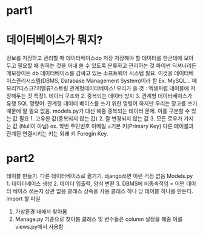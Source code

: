 # part1

# 데이터베이스가 뭐지?
정보를 저장하고 관리할 때 데이터베이스dp 저장
저장해야 할 데이터를 한군데에 모아두고 필요할 때 원하는 것을 꺼내 쓸 수 있도록 분류하고 관리하는 것
파이썬 딕셔너리든 메모장이든 db
데이터베이스를 감싸고 있는 소프트웨어 시스템 필요. 이것을 데이터베이스관리시스템(DBMS, Database Management System)이라 함
Ex. MySQL…
메모리?디스크?키밸류?스트링
관계형데이터베이스! 우리가 쓸 것
	: 엑셀처럼 테이블에 저장해두는 것
	특징1. 데이터 구조화
		2. 중복되는 데이터 방지
		3. 관계형 데이터베이스가 유행
SQL 명령어. 관계형 데이터 베이스를 쓰기 위한 명령어
하지만 우리는 장고를 쓰기 때문에 알 필요 없음. models.py가 대신 해줌
중복되는 데이터 문제. 이를 구분할 수 있는 값 필요
	1. 고유한 값(중복되지 않는 값)
	2. 잘 변경되지 않는 값
	3. 모든 로우가 가지는 값 (Null이 아님)
	ex. 학번 주민번호 이메일
	=기본 키(Primary Key)
다른 테이블과 관계된 연결시키는 키는 외래 키 Foregin Key.

# part2

테이블 만들기.
다른 데이터베이스로 옮기기.
django쓰면 이런 걱정 없음
Models.py
	1. 데이터베이스 생성
	2. 데이터 입출력, 양식 변환
	3. DBMS에 비종속적임 = 어떤 데이터 베이스 쓰는지 상관 없음
클래스 상속을 사용
클래스 하나 당 테이블 하나를 만든다.
Import 할 파일
1. 가상환경 내에서 찾아봄
2. Manage.py 기준으로 찾아봄
클래스 및 변수들은 column 설정을 해줌
이를 views.py에서 사용함